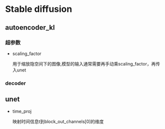 # Stable diffusion

## autoencoder_kl

### 超参数

- scaling_factor

  用于缩放隐空间下的图像,模型的输入通常需要再手动乘scaling_factor，再传入unet

### decoder

## unet

- time_proj 

  映射时间信息t到block_out_channels[0]的维度